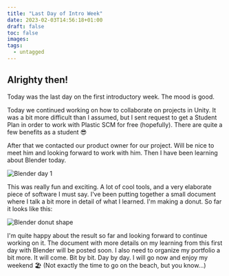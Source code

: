 ```yaml
---
title: "Last Day of Intro Week"
date: 2023-02-03T14:56:18+01:00
draft: false
toc: false
images:
tags:
  - untagged
---
```


## Alrighty then!
Today was the last day on the first introductory week. The mood is good.

Today we continued working on how to collaborate on projects in Unity. It was a bit more difficult than I assumed, but I sent request to get a Student Plan in order to work with Plastic SCM for free (hopefully). There are quite a few benefits as a student 😎

After that we contacted our product owner for our project. Will be nice to meet him and looking forward to work with him. Then I have been learning about Blender today.

![Blender day 1](/img/blender/donut-tutorial/day1/1-blender-day-1.jpg)

This was really fun and exciting. A lot of cool tools, and a very elaborate piece of software I must say. I've been putting together a small document where I talk a bit more in detail of what I learned. I'm making a donut. So far it looks like this:

![Blender donut shape](/img/blender/donut-tutorial/day1/imperfection.jpg)

I'm quite happy about the result so far and looking forward to continue working on it. The document with more details on my learning from this first day with Blender will be posted soon. I also need to organize my portfolio a bit more. It will come. Bit by bit. Day by day. I will go now and enjoy my weekend 🏖️
(Not exactly the time to go on the beach, but you know...)